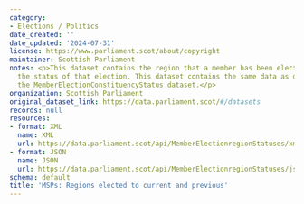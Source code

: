 ```yaml
---
category:
- Elections / Politics
date_created: ''
date_updated: '2024-07-31'
license: https://www.parliament.scot/about/copyright
maintainer: Scottish Parliament
notes: <p>This dataset contains the region that a member has been elected for, and
  the status of that election. This dataset contains the same data as described under
  the MemberElectionConstituencyStatus dataset.</p>
organization: Scottish Parliament
original_dataset_link: https://data.parliament.scot/#/datasets
records: null
resources:
- format: XML
  name: XML
  url: https://data.parliament.scot/api/MemberElectionregionStatuses/xml
- format: JSON
  name: JSON
  url: https://data.parliament.scot/api/MemberElectionregionStatuses/json
schema: default
title: 'MSPs: Regions elected to current and previous'
---
```

